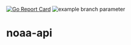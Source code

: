 [![Go Report Card](https://goreportcard.com/badge/github.com/RyanDevlin/planetpulse)](https://goreportcard.com/report/github.com/RyanDevlin/planetpulse)
![example branch parameter](https://github.com/RyanDevlin/planetpulse/actions/workflows/release-apiserver.yml/badge.svg?branch=release-0.1.0)
# noaa-api
